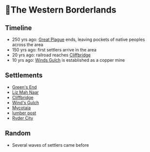 # 🐎The Western Borderlands
## Timeline

- 250 yrs ago: [Great Plague](TODO) ends, leaving pockets of native peoples across the area
- 150 yrs ago: first settlers arrive in the area
- 20 yrs ago: railroad reaches [Cliffbridge][cliffbridge]
- 10 yrs ago: [Winds Gulch][winds-gulch] is established as a copper mine
## Settlements
- [Green's End](/towns/hometown/hometown.md)
- [Liz Mah Naar](/towns/liz-mah-naar/drakona-village.md)
- [Cliffbridge][cliffbridge]
- [Wind's Gulch][winds-gulch]
- [Mycotaia](/towns/fungril-village/native-village.md)
- [lumber post](/towns/lumber-post/lumber-post.md)
- [Ryder City](/towns/ryder-city/rail-city.md)
## Random
- Several waves of settlers came before

[cliffbridge]: /towns/cliffbridge/cliffbridge.md
[winds-gulch]: /towns/winds-gulch/mine-outpost.md
